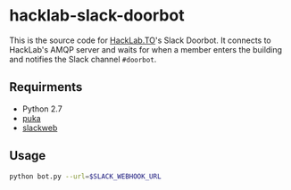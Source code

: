 # hacklab-slack-doorbot

This is the source code for [HackLab.TO](https://hacklab.to/)'s Slack Doorbot. It connects to HackLab's AMQP server and waits for when a member enters the building and notifies the Slack channel `#doorbot`.

## Requirments

* Python 2.7
* [puka](https://pypi.python.org/pypi/puka)
* [slackweb](https://pypi.python.org/pypi/slackweb)

## Usage

```bash
python bot.py --url=$SLACK_WEBHOOK_URL
```

